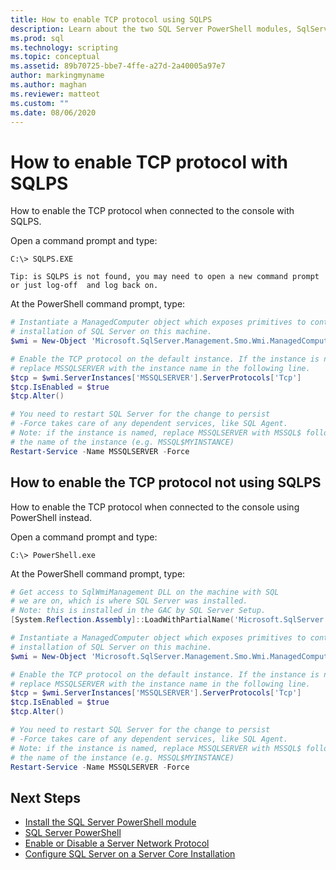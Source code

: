 ```yaml
---
title: How to enable TCP protocol using SQLPS
description: Learn about the two SQL Server PowerShell modules, SqlServer and SQLPS, which include PowerShell Providers and cmdlets.
ms.prod: sql
ms.technology: scripting
ms.topic: conceptual
ms.assetid: 89b70725-bbe7-4ffe-a27d-2a40005a97e7
author: markingmyname
ms.author: maghan
ms.reviewer: matteot
ms.custom: ""
ms.date: 08/06/2020
---
```


# How to enable TCP protocol with SQLPS

How to enable the TCP protocol when connected to the console with SQLPS.

Open a command prompt and type:

```console
C:\> SQLPS.EXE
```
`Tip: is SQLPS is not found, you may need to open a new command prompt or just log-off 
and log back on.`

At the PowerShell command prompt, type:

```powershell
# Instantiate a ManagedComputer object which exposes primitives to control the
# installation of SQL Server on this machine.
$wmi = New-Object 'Microsoft.SqlServer.Management.Smo.Wmi.ManagedComputer' localhost

# Enable the TCP protocol on the default instance. If the instance is named, 
# replace MSSQLSERVER with the instance name in the following line.
$tcp = $wmi.ServerInstances['MSSQLSERVER'].ServerProtocols['Tcp']
$tcp.IsEnabled = $true  
$tcp.Alter()  

# You need to restart SQL Server for the change to persist
# -Force takes care of any dependent services, like SQL Agent.
# Note: if the instance is named, replace MSSQLSERVER with MSSQL$ followed by
# the name of the instance (e.g. MSSQL$MYINSTANCE)
Restart-Service -Name MSSQLSERVER -Force
```

## How to enable the TCP protocol not using SQLPS

How to enable the TCP protocol when connected to the console using PowerShell instead.

Open a command prompt and type:

```console
C:\> PowerShell.exe
```

At the PowerShell command prompt, type:

```powershell
# Get access to SqlWmiManagement DLL on the machine with SQL
# we are on, which is where SQL Server was installed.
# Note: this is installed in the GAC by SQL Server Setup.
[System.Reflection.Assembly]::LoadWithPartialName('Microsoft.SqlServer.SqlWmiManagement')

# Instantiate a ManagedComputer object which exposes primitives to control the
# installation of SQL Server on this machine.
$wmi = New-Object 'Microsoft.SqlServer.Management.Smo.Wmi.ManagedComputer' localhost

# Enable the TCP protocol on the default instance. If the instance is named, 
# replace MSSQLSERVER with the instance name in the following line.
$tcp = $wmi.ServerInstances['MSSQLSERVER'].ServerProtocols['Tcp']
$tcp.IsEnabled = $true  
$tcp.Alter()  

# You need to restart SQL Server for the change to persist
# -Force takes care of any dependent services, like SQL Agent.
# Note: if the instance is named, replace MSSQLSERVER with MSSQL$ followed by
# the name of the instance (e.g. MSSQL$MYINSTANCE)
Restart-Service -Name MSSQLSERVER -Force
```

## Next Steps

- [Install the SQL Server PowerShell module](download-sql-server-ps-module.md)
- [SQL Server PowerShell](sql-server-powershell.md)
- [Enable or Disable a Server Network Protocol](../database-engine/configure-windows/enable-or-disable-a-server-network-protocol.md)
- [Configure SQL Server on a Server Core Installation](../database-engine/install-windows/configure-sql-server-on-a-server-core-installation.md)
